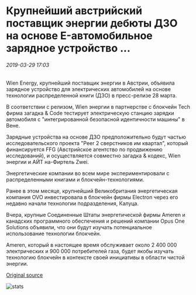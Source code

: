 # Крупнейший австрийский поставщик энергии дебюты ДЗО на основе E-автомобильное зарядное устройство ...

###### 2019-03-29 17:03

Wien Energy, крупнейший поставщик энергии в Австрии, объявила зарядное устройство для электрических автомобилей на основе технологии распределенной книги (ДЗО) в пресс-релизе 28 марта.

В соответствии с релизом, Wien энергии в партнерстве с блокчейн Tech фирма загадка & Code тестирует электрическую станцию зарядки автомобиля с "интегрированной безопасной идентичности машины" в Вене.

Зарядные устройства на основе ДЗО предположительно будут частью исследовательского проекта "Peer 2 сверстников им квартал", который финансируется FFG (Австрийское агентство по продвижению исследований), и осуществляется совместно загадка & кодекс, Wien энергии и АЙТ на-Фиртель Zwei.

Энергетические компании во всем мире экспериментировали с распределенными книгами и блокчейн-технологиями.

Ранее в этом месяце, крупнейший Великобритания энергетическая компания OVO инвестировала в блокчейн фирмы Electron через его недавно начали технологии подразделения, Калуца.

Вчера, крупные Соединенные Штаты энергетической фирмы Ameren и канадских программного обеспечения и решений компании Opus One Solutions объявили, что они будут изучать потенциальное использование технологии блокчейн.

Ameren, который в настоящее время обслуживает около 2 400 000 электрических и 900 000 потребителей газа, будет якобы изучать технологию блокчейн в контексте своей инициативы в области чистой энергии.

[Original source](https://cointelegraph.com/news/largest-austrian-energy-provider-debuts-dlt-based-e-car-charger)

![stats](https://c.statcounter.com/11760860/0/a89fa40b/1/ "stats")